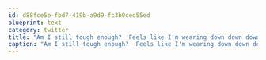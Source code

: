 ```yaml
---
id: d88fce5e-fbd7-419b-a9d9-fc3b0ced55ed
blueprint: text
category: twitter
title: "Am I still tough enough?  Feels like I'm wearing down down down down. Is my viciousness.. losing ground ground ground ground ground.."
caption: "Am I still tough enough?  Feels like I'm wearing down down down down. Is my viciousness.. losing ground ground ground ground ground.."
---
```

